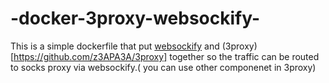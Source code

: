 # -docker-3proxy-websockify-
This is a simple dockerfile that put [websockify](https://github.com/novnc/websockify) and (3proxy)[https://github.com/z3APA3A/3proxy] together so the traffic can be routed to socks proxy via websockify.( you can use other componenet in 3proxy)
